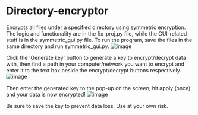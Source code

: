 # Directory-encryptor
Encrypts all files under a specified directory using symmetric encryption.
The logic and functionality are in the fix_proj.py file, while the GUI-related stuff is in the symmetric_gui.py file.
To run the program, save the files in the same directory and run symmetric_gui.py.
![image](https://user-images.githubusercontent.com/38842103/161384089-e6b89dd7-1574-4f21-95d7-342936e7172e.png)

Click the 'Generate key' button to generate a key to encrypt/decrypt data with, then find a path in your computer/network
you want to encrypt and enter it to the text box beside the encrypt/decrypt buttons respectively.
![image](https://user-images.githubusercontent.com/38842103/161384148-623fbca9-eff3-473b-9e96-29081b4c1fa7.png)

Then enter the generated key to the pop-up on the screen, hit apply (once) and your data is now encrypted!
![image](https://user-images.githubusercontent.com/38842103/161384171-7ff3d982-54c6-4f57-8fb6-c0e78aaa8412.png)

Be sure to save the key to prevent data loss.
Use at your own risk.
